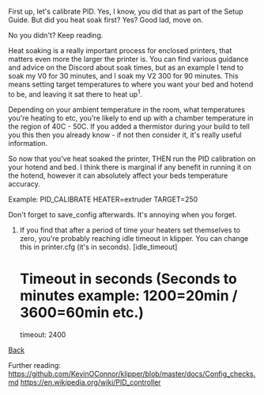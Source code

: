 First up, let's calibrate PID. Yes, I know, you did that as part of the Setup Guide. But did you heat soak first? Yes? Good lad, move on. 

No you didn't? Keep reading.

Heat soaking is a really important process for enclosed printers, that matters even more the larger the printer is. You can find various guidance and advice on the Discord about soak times, but as an example I tend to soak my V0 for 30 minutes, and I soak my V2 300 for 90 minutes. This means setting target temperatures to where you want your bed and hotend to be, and leaving it sat there to heat up<sup>1</sup>.

Depending on your ambient temperature in the room, what temperatures you're heating to etc, you're likely to end up with a chamber temperature in the region of 40C - 50C. If you added a thermistor during your build to tell you this then you already know - if not then consider it, it's really useful information.

So now that you've heat soaked the printer, THEN run the PID calibration on your hotend and bed. I think there is marginal if any benefit in running it on the hotend, however it can absolutely affect your beds temperature accuracy.

Example: PID_CALIBRATE HEATER=extruder TARGET=250

Don't forget to save_config afterwards. It's annoying when you forget.




1. If you find that after a period of time your heaters set themselves to zero, you're probably reaching idle timeout in klipper. You can change this in printer.cfg (it's in seconds).
   [idle_timeout]
   # Timeout in seconds (Seconds to minutes example: 1200=20min / 3600=60min etc.)
   timeout: 2400
   
[Back](README.md)

Further reading: 
https://github.com/KevinOConnor/klipper/blob/master/docs/Config_checks.md
https://en.wikipedia.org/wiki/PID_controller
